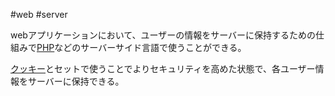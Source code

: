  #web #server 

webアプリケーションにおいて、ユーザーの情報をサーバーに保持するための仕組みで[PHP](PHP.md)などのサーバーサイド言語で使うことができる。

[クッキー](クッキー.md)とセットで使うことでよりセキュリティを高めた状態で、各ユーザー情報をサーバーに保持できる。